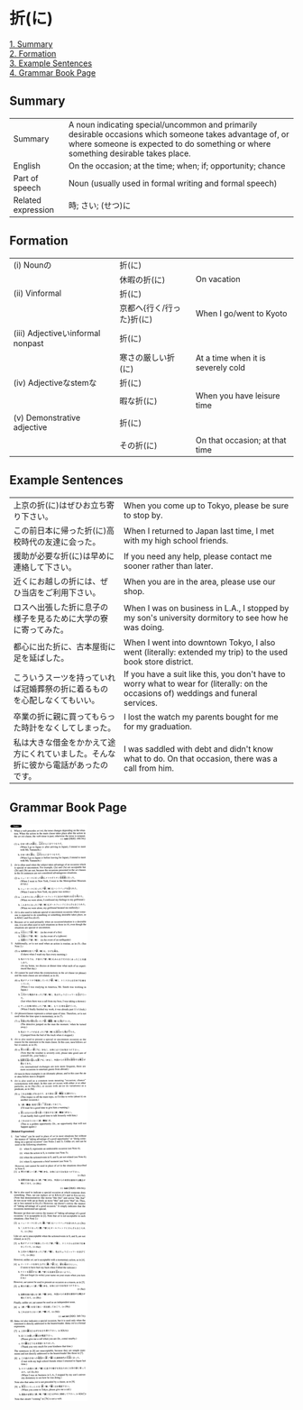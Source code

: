 # 折(に)

[1. Summary](#summary)<br>
[2. Formation](#formation)<br>
[3. Example Sentences](#example-sentences)<br>
[4. Grammar Book Page](#grammar-book-page)<br>


## Summary

<table><tr>   <td>Summary</td>   <td>A noun indicating special/uncommon and primarily desirable occasions which someone takes advantage of, or where someone is expected to do something or where something desirable takes place.</td></tr><tr>   <td>English</td>   <td>On the occasion; at the time; when; if; opportunity; chance</td></tr><tr>   <td>Part of speech</td>   <td>Noun (usually used in formal writing and formal speech)</td></tr><tr>   <td>Related expression</td>   <td>時; さい; (せつ)に</td></tr></table>

## Formation

<table class="table"><tbody><tr class="tr head"><td class="td"><span class="numbers">(i)</span> <span class="bold">Nounの</span></td><td class="td"><span class="concept">折</span><span>(</span><span class="concept">に</span><span>)</span> </td><td class="td"></td></tr><tr class="tr"><td class="td"></td><td class="td"><span>休暇の</span><span class="concept">折</span><span>(</span><span class="concept">に</span><span>)</span> </td><td class="td"><span>On vacation</span></td></tr><tr class="tr head"><td class="td"><span class="numbers">(ii)</span> <span class="bold">Vinformal</span></td><td class="td"><span class="concept">折</span><span>(</span><span class="concept">に</span><span>)</span> </td><td class="td"></td></tr><tr class="tr"><td class="td"></td><td class="td"><span>京都へ{行く/行った}</span><span class="concept">折</span><span>(</span><span class="concept">に</span><span>)</span> </td><td class="td"><span>When I go/went to Kyoto</span></td></tr><tr class="tr head"><td class="td"><span class="numbers">(iii)</span> <span class="bold">Adjectiveいinformal nonpast</span></td><td class="td"><span class="concept">折</span><span>(</span><span class="concept">に</span><span>)</span> </td><td class="td"></td></tr><tr class="tr"><td class="td"></td><td class="td"><span>寒さの厳しい</span><span class="concept">折</span><span>(</span><span class="concept">に</span><span>)</span> </td><td class="td"><span>At a time when it is severely cold</span></td></tr><tr class="tr head"><td class="td"><span class="numbers">(iv)</span> <span class="bold">Adjectiveなstemな</span></td><td class="td"><span class="concept">折</span><span>(</span><span class="concept">に</span><span>)</span> </td><td class="td"></td></tr><tr class="tr"><td class="td"></td><td class="td"><span>暇な</span><span class="concept">折</span><span>(</span><span class="concept">に</span><span>)</span> </td><td class="td"><span>When you have leisure time</span></td></tr><tr class="tr head"><td class="td"><span class="numbers">(v)</span> <span class="bold">Demonstrative adjective</span></td><td class="td"><span class="concept">折</span><span>(</span><span class="concept">に</span><span>)</span> </td><td class="td"></td></tr><tr class="tr"><td class="td"></td><td class="td"><span>その</span><span class="concept">折</span><span>(</span><span class="concept">に</span><span>)</span> </td><td class="td"><span>On that occasion; at that time</span></td></tr></tbody></table>

## Example Sentences

<table><tr>   <td>上京の折(に)はぜひお立ち寄り下さい。</td>   <td>When you come up to Tokyo, please be sure to stop by.</td></tr><tr>   <td>この前日本に帰った折(に)高校時代の友達に会った。</td>   <td>When I returned to Japan last time, I met with my high school friends.</td></tr><tr>   <td>援助が必要な折(に)は早めに連絡して下さい。</td>   <td>If you need any help, please contact me sooner rather than later.</td></tr><tr>   <td>近くにお越しの折には、ぜひ当店をご利用下さい。</td>   <td>When you are in the area, please use our shop.</td></tr><tr>   <td>ロスへ出張した折に息子の様子を見るために大学の寮に寄ってみた。</td>   <td>When I was on business in L.A., I stopped by my son's university dormitory to see how he was doing.</td></tr><tr>   <td>都心に出た折に、古本屋街に足を延ばした。</td>   <td>When I went into downtown Tokyo, I also went (literally: extended my trip) to the used book store district.</td></tr><tr>   <td>こういうスーツを持っていれば冠婚葬祭の折に着るものを心配しなくてもいい。</td>   <td>If you have a suit like this, you don't have to worry what to wear for (literally: on the occasions of) weddings and funeral services.</td></tr><tr>   <td>卒業の折に親に買ってもらった時計をなくしてしまった。</td>   <td>I lost the watch my parents bought for me for my graduation.</td></tr><tr>   <td>私は大きな借金をかかえて途方にくれていました。そんな折に彼から電話があったのです。</td>   <td>I was saddled with debt and didn't know what to do. On that occasion, there was a call from him.</td></tr></table>

## Grammar Book Page

![](../img/Advanced折(に).png)

